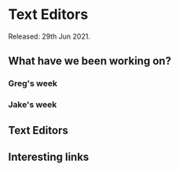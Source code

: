 # Text Editors

Released: 29th Jun 2021.

## What have we been working on?

### Greg's week

### Jake's week

## Text Editors

## Interesting links

